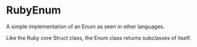 # RubyEnum

A simple implementation of an Enum as seen in other languages.

Like the Ruby core Struct class, the Enum class returns subclasses of itself.
